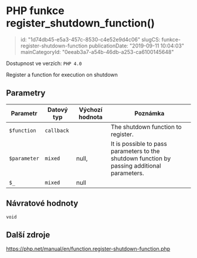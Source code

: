 PHP funkce register_shutdown_function()
================================

> id: "1d74db45-e5a3-457c-8530-c4e52e9d4c06"
> slugCS: funkce-register-shutdown-function
> publicationDate: "2019-09-11 10:04:03"
> mainCategoryId: "0eeab3a7-a54b-46db-a253-ca6100145648"

Dostupnost ve verzích: `PHP 4.0`

Register a function for execution on shutdown


Parametry
--------------

| Parametr | Datový typ | Výchozí hodnota | Poznámka |
|-----|-----|-----|-----|
| `$function` | `callback` |  | The shutdown function to register. |
| `$parameter` | `mixed` | null, | It is possible to pass parameters to the shutdown function by passing additional parameters. |
| `$_` | `mixed` | null |  |


Návratové hodnoty
----------------

`void`



Další zdroje
------------

https://php.net/manual/en/function.register-shutdown-function.php
